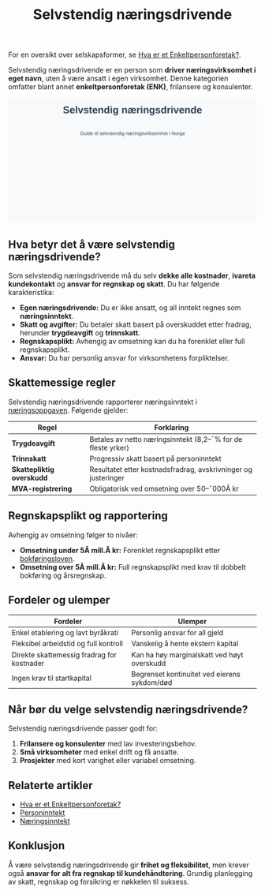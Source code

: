 ﻿---
title: "Selvstendig næringsdrivende"
seoTitle: "Selvstendig næringsdrivende"
meta_description: 'For en oversikt over selskapsformer, se [Hva er et Enkeltpersonforetak?](/blogs/regnskap/hva-er-enkeltpersonforetak "Hva er et Enkeltpersonforetak? Komplett Gui...'
slug: selvstendig-naeringsdrivende
type: blog
layout: pages/single
---

For en oversikt over selskapsformer, se [Hva er et Enkeltpersonforetak?](/blogs/regnskap/hva-er-enkeltpersonforetak "Hva er et Enkeltpersonforetak? Komplett Guide til Selskapsformen").

Selvstendig næringsdrivende er en person som **driver næringsvirksomhet i eget navn**, uten å være ansatt i egen virksomhet. Denne kategorien omfatter blant annet **enkeltpersonforetak (ENK)**, frilansere og konsulenter.

![Illustrasjon som viser teksten Selvstendig næringsdrivende](selvstendig-naeringsdrivende-image.svg)

## Hva betyr det å være selvstendig næringsdrivende?

Som selvstendig næringsdrivende må du selv **dekke alle kostnader**, **ivareta kundekontakt** og **ansvar for regnskap og skatt**. Du har følgende karakteristika:

* **Egen næringsdrivende:** Du er ikke ansatt, og all inntekt regnes som **næringsinntekt**.
* **Skatt og avgifter:** Du betaler skatt basert på overskuddet etter fradrag, herunder **trygdeavgift** og **trinnskatt**.
* **Regnskapsplikt:** Avhengig av omsetning kan du ha forenklet eller full regnskapsplikt.
* **Ansvar:** Du har personlig ansvar for virksomhetens forpliktelser.

## Skattemessige regler

Selvstendig næringsdrivende rapporterer næringsinntekt i [næringsoppgaven](/blogs/regnskap/hva-er-naeringsoppgave "Hva er Næringsoppgave? Komplett Guide til Næringsoppgaven i Norge"). Følgende gjelder:

| Regel                          | Forklaring                                                             |
|--------------------------------|-------------------------------------------------------------------------|
| **Trygdeavgift**               | Betales av netto næringsinntekt (8,2–¯% for de fleste yrker)             |
| **Trinnskatt**                 | Progressiv skatt basert på personinntekt                              |
| **Skattepliktig overskudd**    | Resultatet etter kostnadsfradrag, avskrivninger og justeringer         |
| **MVA-registrering**           | Obligatorisk ved omsetning over 50–¯000Â kr                             |

## Regnskapsplikt og rapportering

Avhengig av omsetning følger to nivåer:

* **Omsetning under 5Â mill.Â kr:** Forenklet regnskapsplikt etter [bokføringsloven](/blogs/regnskap/hva-er-bokforingsloven "Hva er Bokføringsloven? Komplett Guide til Norsk Bokføringslovgivning").
* **Omsetning over 5Â mill.Â kr:** Full regnskapsplikt med krav til dobbelt bokføring og årsregnskap.

## Fordeler og ulemper

| Fordeler                                      | Ulemper                                      |
|-----------------------------------------------|----------------------------------------------|
| Enkel etablering og lavt byråkrati            | Personlig ansvar for all gjeld               |
| Fleksibel arbeidstid og full kontroll         | Vanskelig å hente ekstern kapital            |
| Direkte skattemessig fradrag for kostnader    | Kan ha høy marginalskatt ved høyt overskudd  |
| Ingen krav til startkapital                   | Begrenset kontinuitet ved eierens sykdom/død |

## Når bør du velge selvstendig næringsdrivende?

Selvstendig næringsdrivende passer godt for:

1. **Frilansere og konsulenter** med lav investeringsbehov.
2. **Små virksomheter** med enkel drift og få ansatte.
3. **Prosjekter** med kort varighet eller variabel omsetning.

## Relaterte artikler

* [Hva er et Enkeltpersonforetak?](/blogs/regnskap/hva-er-enkeltpersonforetak "Hva er et Enkeltpersonforetak? Komplett Guide til Selskapsformen")
* [Personinntekt](/blogs/regnskap/personinntekt "Personinntekt “ Komplett guide til personinntekt i norsk regnskap")
* [Næringsinntekt](/blogs/regnskap/naeringsinntekt "Næringsinntekt “ Komplett guide til næringsinntekt i norsk regnskap")

## Konklusjon

Å være selvstendig næringsdrivende gir **frihet og fleksibilitet**, men krever også **ansvar for alt fra regnskap til kundehåndtering**. Grundig planlegging av skatt, regnskap og forsikring er nøkkelen til suksess.










